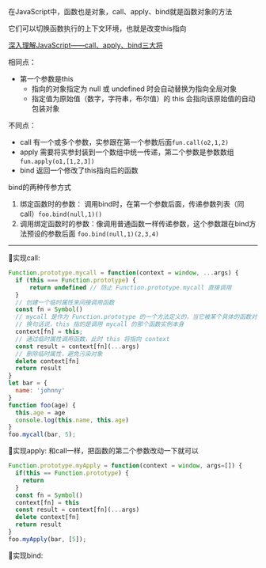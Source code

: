 在JavaScript中，函数也是对象，call、apply、bind就是函数对象的方法

它们可以切换函数执行的上下文环境，也就是改变this指向

[深入理解JavaScript——call、apply、bind三大将](https://zhuanlan.zhihu.com/p/569442894)

相同点：
- 第一个参数是this
  - 指向的对象指定为 null 或 undefined 时会自动替换为指向全局对象
  - 指定值为原始值（数字，字符串，布尔值）的 this 会指向该原始值的自动包装对象

不同点：
- call 有一个或多个参数，实参跟在第一个参数后面`fun.call(o2,1,2)`
- apply 需要将实参封装到一个数组中统一传递，第二个参数是参数数组`fun.apply(o1,[1,2,3])`
- bind 返回一个修改了this指向后的函数

bind的两种传参方式
1. 绑定函数时的参数：
调用bind时，在第一个参数后面，传递参数列表（同call）`foo.bind(null,1)()`
2. 调用绑定函数时的参数：像调用普通函数一样传递参数，这个参数跟在bind方法预设的参数后面 `foo.bind(null,1)(2,3,4)`
---
🌟实现call:
```js
Function.prototype.mycall = function(context = window, ...args) {
  if (this === Function.prototype) {
      return undefined // 防止 Function.prototype.mycall 直接调用
  }
  // 创建一个临时属性来间接调用函数
  const fn = Symbol()
  // mycall 是作为 Function.prototype 的一个方法定义的，当它被某个具体的函数对象调用时，this 将指向那个具体的函数对象
  // 换句话说，this 指的是调用 mycall 的那个函数实例本身
  context[fn] = this;
  // 通过临时属性调用函数，此时 this 将指向 context
  const result = context[fn](...args)
  // 删除临时属性，避免污染对象
  delete context[fn]
  return result
}
let bar = {
  name: 'johnny'
}
function foo(age) {
  this.age = age
  console.log(this.name, this.age)
}
foo.mycall(bar, 5);
```

🌟实现apply: 和call一样，把函数的第二个参数改动一下就可以
```js
Function.prototype.myApply = function(context = window, args=[]) {
  if(this == Function.prototype) {
    return 
  }
  const fn = Symbol()
  context[fn] = this
  const result = context[fn](...args)
  delete context[fn]
  return result
}
foo.myApply(bar, [5]);
```

🌟实现bind:
```js

```